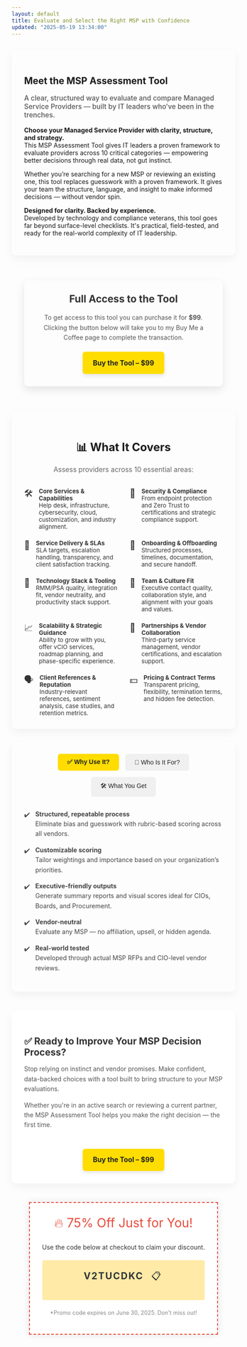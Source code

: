 ```yaml
---
layout: default
title: Evaluate and Select the Right MSP with Confidence
updated: "2025-05-19 13:34:00"
---
```



<style>
    .intro-card {
  max-width: 900px;
  margin: 2em auto;
  padding: 2em;
  background-color: #fdfdfd;
  border-radius: 10px;
  box-shadow: 0 8px 20px rgba(0,0,0,0.05);

}

.intro-card h2 {
  font-size: 1.6em;
  margin-bottom: 0.5em;
  color: #333;
  text-align: center;
}

.intro-card .lead {
  font-size: 1.1em;
  font-weight: 500;
  color: #555;
  margin-bottom: 1em;
}
</style>

<section class="intro-card">
  <h1>Meet the MSP Assessment Tool</h1>
  <p class="lead">
    A clear, structured way to evaluate and compare Managed Service Providers — built by IT leaders who’ve been in the trenches.
  </p>
  <p><strong>Choose your Managed Service Provider with clarity, structure, and strategy.</strong><br />
This MSP Assessment Tool gives IT leaders a proven framework to evaluate providers across 10 critical categories — empowering better decisions through real data, not gut instinct.
</p>
  <p>
    Whether you’re searching for a new MSP or reviewing an existing one, this tool replaces guesswork with a proven framework. It gives your team the structure, language, and insight to make informed decisions — without vendor spin.
  </p>
  <p><strong>Designed for clarity. Backed by experience.</strong><br>
    Developed by technology and compliance veterans, this tool goes far beyond surface-level checklists. It's practical, field-tested, and ready for the real-world complexity of IT leadership.
  </p>
</section>


<style>    
.services-container {
  display: flex;
  flex-direction: column;
  align-items: center;
  padding: 2em;
} 
.service-card {
  background-color: #fdfdfd;
  border-radius: 10px;
  box-shadow: 0 8px 20px rgba(0, 0, 0, 0.1);
  padding: 2em;
  max-width: 500px;
  text-align: center;
  margin-bottom: 2em;
} 
.service-title {
  margin-top: 0;
  font-size: 1.6em;
  color: #333;
} 
.service-description {
  font-size: 1em;
  line-height: 1.6;
  color: #555;
  margin-bottom: 1.5em;
} 
.purchase-btn {
  display: inline-block;
  background-color: #ffdd00;
  color: #222;
  padding: 1em 1.5em;
  border-radius: 6px;
  text-decoration: none;
  font-weight: bold;
  font-size: 1.1em;
  box-shadow: 0 4px 10px rgba(0, 0, 0, 0.1);
  transition: all 0.3s ease;
} 
.purchase-btn:hover {
  background-color: #ffc400;
  box-shadow: 0 6px 14px rgba(0, 0, 0, 0.15);
  transform: translateY(-2px);
} 
</style>

<div class="services-container">
  <div class="service-card">
    <h2 class="service-title">Full Access to the Tool</h2>
    <p class="service-description">
      To get access to this tool you can purchase it for <strong>$99</strong>.
      Clicking the button below will take you to my Buy Me a Coffee page to complete the transaction.
    </p>
    <a href="https://www.buymeacoffee.com/sswrighton/e/410060" target="_blank" class="purchase-btn">
      Buy the Tool – $99
    </a>
  </div>
</div>


<style>
    .coverage-section {
  max-width: 900px;
  margin: 0 auto;
  padding: 2em;
  background: ##fdfdfd;
  border-radius: 10px;
  box-shadow: 0 8px 20px rgba(0, 0, 0, 0.05);
}

.coverage-section h2 {
  text-align: center;
  font-size: 1.8em;
  margin-bottom: 0.5em;
}

.coverage-intro {
  text-align: center;
  margin-bottom: 2em;
  font-size: 1.1em;
  color: #666;
}

.coverage-grid {
  display: grid;
  grid-template-columns: 1fr 1fr;
  gap: 1.5em 2em;
}

.coverage-item {
  display: flex;
  align-items: flex-start;
  gap: 1em;
  font-size: 0.95em;
  color: #333;
}

.coverage-icon {
  font-size: 1.5em;
  line-height: 1;
  flex-shrink: 0;
  margin-top: 0.2em;
}

</style>

<section class="coverage-section">
  <h2>📊 What It Covers</h2>
  <p class="coverage-intro">Assess providers across 10 essential areas:</p>

  <div class="coverage-grid">
    <div class="coverage-item">
      <span class="coverage-icon">🛠️</span>
      <div>
        <strong>Core Services & Capabilities</strong><br>
        Help desk, infrastructure, cybersecurity, cloud, customization, and industry alignment.
      </div>
    </div>
    <div class="coverage-item">
      <span class="coverage-icon">🔐</span>
      <div>
        <strong>Security & Compliance</strong><br>
        From endpoint protection and Zero Trust to certifications and strategic compliance support.
      </div>
    </div>
    <div class="coverage-item">
      <span class="coverage-icon">📄</span>
      <div>
        <strong>Service Delivery & SLAs</strong><br>
        SLA targets, escalation handling, transparency, and client satisfaction tracking.
      </div>
    </div>
    <div class="coverage-item">
      <span class="coverage-icon">🧳</span>
      <div>
        <strong>Onboarding & Offboarding</strong><br>
        Structured processes, timelines, documentation, and secure handoff.
      </div>
    </div>
    <div class="coverage-item">
      <span class="coverage-icon">🧰</span>
      <div>
        <strong>Technology Stack & Tooling</strong><br>
        RMM/PSA quality, integration fit, vendor neutrality, and productivity stack support.
      </div>
    </div>
    <div class="coverage-item">
      <span class="coverage-icon">🤝</span>
      <div>
        <strong>Team & Culture Fit</strong><br>
        Executive contact quality, collaboration style, and alignment with your goals and values.
      </div>
    </div>
    <div class="coverage-item">
      <span class="coverage-icon">📈</span>
      <div>
        <strong>Scalability & Strategic Guidance</strong><br>
        Ability to grow with you, offer vCIO services, roadmap planning, and phase-specific experience.
      </div>
    </div>
    <div class="coverage-item">
      <span class="coverage-icon">🔗</span>
      <div>
        <strong>Partnerships & Vendor Collaboration</strong><br>
        Third-party service management, vendor certifications, and escalation support.
      </div>
    </div>
    <div class="coverage-item">
      <span class="coverage-icon">🗣️</span>
      <div>
        <strong>Client References & Reputation</strong><br>
        Industry-relevant references, sentiment analysis, case studies, and retention metrics.
      </div>
    </div>
    <div class="coverage-item">
      <span class="coverage-icon">💵</span>
      <div>
        <strong>Pricing & Contract Terms</strong><br>
        Transparent pricing, flexibility, termination terms, and hidden fee detection.
      </div>
    </div>
  </div>
</section>



<style>
    .tabbed-section {
  max-width: 900px;
  margin: 2em auto;
  padding: 2em;
  background: #fdfdfd;
  border-radius: 10px;
  box-shadow: 0 8px 20px rgba(0,0,0,0.05);
}

.tab-buttons {
  display: flex;
  justify-content: center;
  margin-bottom: 2em;
  flex-wrap: wrap;
  gap: 1em;
}

.tab-btn {
  background: #f0f0f0;
  border: none;
  padding: 0.75em 1.5em;
  font-size: 1em;
  border-radius: 6px;
  cursor: pointer;
  color: #222;
  transition: background 0.3s;
}

.tab-btn.active {
  background: #ffdd00;
  font-weight: bold;
  color: #222;
}

.tab-content {
  display: none;
}

.tab-content.active {
  display: block;
}

.tab-content ul {
  list-style: none;
  padding: 0;
}

.tab-content ul li {
  margin-bottom: 1em;
  padding-left: 1.8em;
  position: relative;
  line-height: 1.6;
  color: #444;
}

.tab-content ul li::before {
  content: "✔️";
  position: absolute;
  left: 0;
  top: 0.1em;
}

</style>

<section class="tabbed-section">
  <div class="tab-buttons">
    <button class="tab-btn active" data-tab="why">✅ Why Use It?</button>
    <button class="tab-btn" data-tab="who">🧠 Who Is It For?</button>
    <button class="tab-btn" data-tab="what">🛠 What You Get</button>
  </div>

  <div class="tab-content active" id="tab-why">
    <ul>
      <li><strong>Structured, repeatable process</strong><br>Eliminate bias and guesswork with rubric-based scoring across all vendors.</li>
      <li><strong>Customizable scoring</strong><br>Tailor weightings and importance based on your organization’s priorities.</li>
      <li><strong>Executive-friendly outputs</strong><br>Generate summary reports and visual scores ideal for CIOs, Boards, and Procurement.</li>
      <li><strong>Vendor-neutral</strong><br>Evaluate any MSP — no affiliation, upsell, or hidden agenda.</li>
      <li><strong>Real-world tested</strong><br>Developed through actual MSP RFPs and CIO-level vendor reviews.</li>
    </ul>
  </div>

  <div class="tab-content" id="tab-who">
    <ul>
      <li><strong>CIOs & IT Directors</strong> evaluating MSP partnerships</li>
      <li><strong>Procurement teams</strong> comparing managed service proposals</li>
      <li><strong>IT consultants</strong> conducting vendor assessments for clients</li>
      <li><strong>Organizations</strong> planning a managed services transition</li>
    </ul>
  </div>

  <div class="tab-content" id="tab-what">
    <ul>
      <li>Interactive Excel workbook with embedded scoring logic</li>
      <li>Full scoring rubric with 1–5 scale definitions across all categories</li>
      <li>Guided questions for sales calls and reference checks</li>
      <li>Executive summary templates for internal reporting</li>
      <li>Free-text fields for qualitative notes and observations</li>
    </ul>
  </div>
</section>


<script>
  const tabButtons = document.querySelectorAll('.tab-btn');
  const tabContents = document.querySelectorAll('.tab-content');

  tabButtons.forEach(button => {
    button.addEventListener('click', () => {
      const target = button.getAttribute('data-tab');

      // Remove active classes
      tabButtons.forEach(btn => btn.classList.remove('active'));
      tabContents.forEach(tab => tab.classList.remove('active'));

      // Add active to selected
      button.classList.add('active');
      document.getElementById(`tab-${target}`).classList.add('active');
    });
  });
</script>

<style>
    .cta-split {
  display: flex;
  flex-wrap: wrap;
  justify-content: space-between;
  gap: 2em;
  background-color: #fff;
  padding: 2em;
  border-radius: 10px;
  box-shadow: 0 8px 20px rgba(0,0,0,0.05);
  max-width: 900px;
  margin: 3em auto;
  align-items: center;
}

.cta-text {
  flex: 1 1 65%;
}

.cta-text h2 {
  font-size: 1.5em;
  margin-bottom: 0.5em;
  color: #333;
}

.cta-text p {
  font-size: 1em;
  line-height: 1.6;
  color: #555;
  margin-bottom: 1em;
}

.cta-action {
  flex: 1 1 30%;
  text-align: center;
}

.purchase-btn {
  display: inline-block;
  background-color: #ffdd00;
  color: #222;
  padding: 1em 1.5em;
  border-radius: 6px;
  text-decoration: none;
  font-weight: bold;
  font-size: 1.1em;
  box-shadow: 0 4px 10px rgba(0,0,0,0.1);
  transition: all 0.3s ease;
}

.purchase-btn:hover {
  background-color: #ffc400;
  box-shadow: 0 6px 14px rgba(0,0,0,0.15);
  transform: translateY(-2px);
}

    </style>
<section class="cta-split">
    <div class="cta-text">
        <h2>✅ Ready to Improve Your MSP Decision Process?</h2>
        <p>
        Stop relying on instinct and vendor promises. Make confident, data-backed choices with a tool built to bring structure to your MSP evaluations.
        </p>
        <p>
        Whether you're in an active search or reviewing a current partner, the MSP Assessment Tool helps you make the right decision — the first time.
        </p>
    </div>
    <div class="cta-action">
        <a href="https://www.buymeacoffee.com/sswrightone/410060" target="_blank" class="purchase-btn">
            Buy the Tool – $99
        </a>
    </div>
</section>




 <style>
     .promo-banner {
      background-color: #fff;
      border: 2px dashed #e74c3c;
      color: #333;
      padding: 2em;
      text-align: center;
      max-width: 400px;
      box-shadow: 0 0 15px rgba(0,0,0,0.1);
    }

    .promo-banner .h1 {
      margin-top: 0;
      color: #e74c3c;
      font-size: 2em;
    }

    .promo-code {
      background-color: #ffeaa7;
      color: #2d3436;
      padding: 1em;
      font-weight: bold;
      font-size: 1.5em;
      margin: 1em 0;
      border-radius: 4px;
      letter-spacing: 2px;
    }

    .expiry-note {
      font-size: 0.9em;
      color: #888;
    }
    .promo-wrapper {
  display: flex;
  justify-content: center;
  align-items: center;
}
.copy-btn {
  background: none;
  border: none;
  cursor: pointer;
  font-size: 1em;
  margin-left: 0.5em;
  padding: 0;
  color: #2d3436;
}

.copy-btn:hover {
  color: #e74c3c;
}
.copy-feedback {
  margin-left: 0.5em;
  color: #27ae60;
  font-size: 0.5em;
  opacity: 0;
  visibility: hidden;
  transition: opacity 0.3s ease;
}

.copy-feedback.visible {
  opacity: 1;
  visibility: visible;
}
  </style>

<div class="promo-wrapper">
    <div class="promo-banner">
        <p class="h1">🔥 75% Off Just for You!</p>
        <p>Use the code below at checkout to claim your discount.</p>
        <div class="promo-code">V2TUCDKC
            <button class="copy-btn" onclick="copyCode()" title="Copy to clipboard">📋</button>
            <span class="copy-feedback" id="copy-feedback"><br />Copied!</span>
        </div>
        <p class="expiry-note">*Promo code expires on June 30, 2025. Don't miss out!</p>
    </div>
</div>

<script>
    const feedback = document.getElementById('copy-feedback');
    function copyCode() {
        const codeText = 'V2TUCDKC';
        navigator.clipboard.writeText(codeText).then(() => {
            feedback.classList.add('visible');
            setTimeout(() => {
                            feedback.classList.remove('visible');
                        }, 1500);
        }).catch(err => {
            console.error('Failed to copy: ', err);
        });
    }
</script>